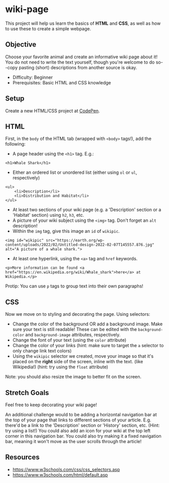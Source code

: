# wiki-page
This project will help us learn the basics of **HTML** and **CSS**, as well as how to use these to create a simple webpage.

## Objective
Choose your favorite animal and create an informative wiki page about it! You do not need to write the text yourself, though you're welcome to do so--copy pasting (short) descriptions from another source is okay.
+ Difficulty: Beginner
+ Prerequisites: Basic HTML and CSS knowledge

## Setup
Create a new HTML/CSS project at [CodePen](https://codepen.io).

## HTML
First, in the `body` of the HTML tab (wrapped with `<body>` tags!), add the following:
+ A page header using the `<h1>` tag. E.g.:
```
<h1>Whale Shark</h1>
```
+ Either an ordered list or unordered list (either using `ol` or `ul`, respectively)
```
<ul>
    <li>Description</li>
    <li>Distribution and Habitat</li>
</ul>
```
+ At least two sections of your wiki page (e.g. a 'Description' section or a 'Habitat' section) using `h2`, `h3`, etc.
+ A picture of your wiki subject using the `<img>` tag. Don't forget an `alt` description!
+ Within the `img` tag, give this image an `id` of `wikipic`.
```
<img id="wikipic" src="https://earth.org/wp-content/uploads/2022/02/Untitled-design-2022-02-07T145557.876.jpg" alt="A picture of a whale shark.">
```
+ At least one hyperlink, using the `<a>` tag and `href` keywords.
```
<p>More information can be found <a href="https://en.wikipedia.org/wiki/Whale_shark">here</a> at Wikipedia.</p>
```

Protip: You can use `p` tags to group text into their own paragraphs!

## CSS
Now we move on to styling and decorating the page. Using selectors:
+ Change the color of the background OR add a background image. Make sure your text is still readable! These can be edited with the `background-color` and `background-image` attributes, respectively.
+ Change the font of your text (using the `color` attribute)
+ Change the color of your links (hint: make sure to target the `a` selector to only change link text colors)
+ Using the `wikipic` selector we created, move your image so that it's placed on the **right** side of the screen, inline with the text. (like Wikipedia!) (hint: try using the `float` attribute)

Note: you should also resize the image to better fit on the screen.

## Stretch Goals
Feel free to keep decorating your wiki page! 

An additional challenge would to be adding a horizontal navigation bar at the top of your page that links to different sections of your article. E.g. there'd be a link to the 'Description' section or 'History' section, etc. (Hint: try using a list!) You could also add an icon for your wiki at the top left corner in this navigation bar. You could also try making it a fixed navigation bar, meaning it won't move as the user scrolls through the article!

## Resources
+ https://www.w3schools.com/css/css_selectors.asp
+ https://www.w3schools.com/html/default.asp
